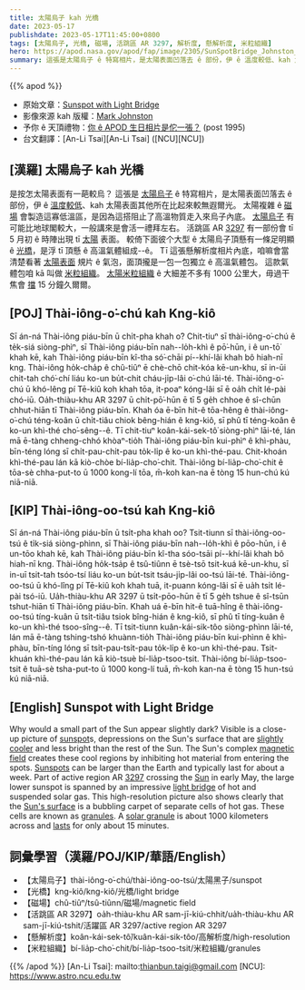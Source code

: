 ```yaml
---
title: 太陽烏子 kah 光橋
date: 2023-05-17
publishdate: 2023-05-17T11:45:00+0800
tags: [太陽烏子, 光橋, 磁場, 活跳區 AR 3297, 解析度, 懸解析度, 米粒組織]
hero: https://apod.nasa.gov/apod/fap/image/2305/SunSpotBridge_Johnston_960.jpg
summary: 這張是太陽烏子 ê 特寫相片，是太陽表面凹落去 ê 部份，伊 ê 溫度較低、kah 太陽其他所在比起來較無遐爾光。
---
```


{{% apod %}}

- 原始文章：[Sunspot with Light Bridge](https://apod.nasa.gov/apod/ap230517.html)
- 影像來源 kah 版權：[Mark Johnston](https://solarsystem.nasa.gov/ambassadors/1672/)
- 予你 ê 天頂禮物：[你 ê APOD 生日相片是佗一張？](https://apod.nasa.gov/apod/calendar/allyears.html) (post 1995)
- 台文翻譯：[An-Li Tsai][An-Li Tsai] ([NCU][NCU])

## [漢羅] 太陽烏子 kah 光橋
是按怎太陽表面有一葩較烏？
這張是 [太陽烏子][sunspot] ê 特寫相片，是太陽表面凹落去 ê 部份，伊 ê [溫度較低][slightly cooler]、kah 太陽表面其他所在比起來較無遐爾光。
太陽複雜 ê [磁場][magnetic field] 會製造這寡低溫區，是因為這搭阻止了高溫物質走入來烏子內底。
[太陽烏子][Sunspots] 有可能比地球閣較大，一般講來是會活一禮拜左右。
活跳區 AR [3297][3297] 有一部份會 tī 5 月初 ê 時陣出現 tī [太陽][Sun] 表面。
較倚下面彼个大型 ê 太陽烏子頂懸有一條足明顯 ê [光橋][light bridge]，是浮 tī 頂懸 ê 高溫氣體組成--ê。
Tī 這張懸解析度相片內底，咱嘛會當清楚看著 [太陽表面][Sun's surface] 規片 ê 氣泡，面頂攏是一包一包獨立 ê 高溫氣體包。
這款氣體包咱 kā 叫做 [米粒組織][granules]。
[太陽米粒組織][solar granule] ê 大細差不多有 1000 公里大，毋過干焦會 [擋][lasts] 15 分鐘久爾爾。

## [POJ] Thài-iông-o͘-chú kah Kng-kiô
Sī án-ná Thài-iông piáu-bīn ū chi̍t-pha khah o͘?
Chit-tiuⁿ sī thài-iông-o͘-chú ê te̍k-siá siòng-phìⁿ, sī Thài-iông piáu-bīn nah--lo̍h-khì ê pō͘-hūn, i ê un-tō͘ khah kē, kah Thài-iông piáu-bīn kî-tha só͘-chāi pí--khí-lâi khah bô hiah-nī kng.
Thài-iông ho̍k-cha̍p ê chû-tiûⁿ ē chè-chō chit-kóa kē-un-khu, sī in-ūi chit-tah chó͘-chí liáu ko-un bu̍t-chit cháu-ji̍p-lâi o͘-chú lāi-té.
Thài-iông-o͘-chú ū khó-lêng pí Tē-kiû koh khah tōa, it-poaⁿ kóng-lâi sī ē oa̍h chi̍t lé-pài chó-iū.
Oa̍h-thiàu-khu AR 3297 ū chi̍t-pō͘-hūn ē tī 5 ge̍h chhoe ê sî-chūn chhut-hiān tī Thài-iông piáu-bīn.
Khah óa ē-bīn hit-ê tōa-hêng ê thài-iông-o͘-chú téng-koân ū chi̍t-tiâu chiok bêng-hián ê kng-kiô, sī phû tī téng-koân ê ko-un khì-thé cho͘-sêng--ê.
Tī chit-tiuⁿ koân-kái-sek-tô͘ siòng-phìⁿ lāi-té, lán mā ē-tàng chheng-chhó khòaⁿ-tio̍h Thài-iông piáu-bīn kui-phìⁿ ê khì-phàu, bīn-téng lóng sī chi̍t-pau-chi̍t-pau to̍k-li̍p ê ko-un khì-thé-pau.
Chit-khoán khì-thé-pau lán kā kiò-chòe bí-lia̍p-cho͘-chit.
Thài-iông bí-lia̍p-cho͘-chit ê tōa-sè chha-put-to ū 1000 kong-lí tōa, m̄-koh kan-na ē tòng 15 hun-chú kú niā-niā.

## [KIP] Thài-iông-oo-tsú kah Kng-kiô
Sī án-ná Thài-iông piáu-bīn ū tsi̍t-pha khah oo?
Tsit-tiunn sī thài-iông-oo-tsú ê ti̍k-siá siòng-phìnn, sī Thài-iông piáu-bīn nah--lo̍h-khì ê pōo-hūn, i ê un-tōo khah kē, kah Thài-iông piáu-bīn kî-tha sóo-tsāi pí--khí-lâi khah bô hiah-nī kng.
Thài-iông ho̍k-tsa̍p ê tsû-tiûnn ē tsè-tsō tsit-kuá kē-un-khu, sī in-uī tsit-tah tsóo-tsí liáu ko-un bu̍t-tsit tsáu-ji̍p-lâi oo-tsú lāi-té.
Thài-iông-oo-tsú ū khó-lîng pí Tē-kiû koh khah tuā, it-puann kóng-lâi sī ē ua̍h tsi̍t lé-pài tsó-iū.
Ua̍h-thiàu-khu AR 3297 ū tsi̍t-pōo-hūn ē tī 5 ge̍h tshue ê sî-tsūn tshut-hiān tī Thài-iông piáu-bīn.
Khah uá ē-bīn hit-ê tuā-hîng ê thài-iông-oo-tsú tíng-kuân ū tsi̍t-tiâu tsiok bîng-hián ê kng-kiô, sī phû tī tíng-kuân ê ko-un khì-thé tsoo-sîng--ê.
Tī tsit-tiunn kuân-kái-sik-tôo siòng-phìnn lāi-té, lán mā ē-tàng tshing-tshó khuànn-tio̍h Thài-iông piáu-bīn kui-phìnn ê khì-phàu, bīn-tíng lóng sī tsi̍t-pau-tsi̍t-pau to̍k-li̍p ê ko-un khì-thé-pau.
Tsit-khuán khì-thé-pau lán kā kiò-tsuè bí-lia̍p-tsoo-tsit.
Thài-iông bí-lia̍p-tsoo-tsit ê tuā-sè tsha-put-to ū 1000 kong-lí tuā, m̄-koh kan-na ē tòng 15 hun-tsú kú niā-niā.

## [English] Sunspot with Light Bridge
Why would a small part of the Sun appear slightly dark?
Visible is a close-up picture of [sunspot][sunspot]s, depressions on the Sun's surface that are [slightly cooler][slightly cooler] and less bright than the rest of the Sun.
The Sun's complex [magnetic field][magnetic field] creates these cool regions by inhibiting hot material from entering the spots.
[Sunspots][Sunspots] can be larger than the Earth and typically last for about a week.
Part of active region AR [3297][3297] crossing the [Sun][Sun] in early May, the large lower sunspot is spanned by an impressive [light bridge][light bridge] of hot and suspended solar gas.
This high-resolution picture also shows clearly that the [Sun's surface][Sun's surface] is a bubbling carpet of separate cells of hot gas.
These cells are known as [granules][granules].
A [solar granule][solar granule] is about 1000 kilometers across and [lasts][lasts] for only about 15 minutes.

## 詞彙學習（漢羅/POJ/KIP/華語/English）
- 【太陽烏子】thài-iông-o͘-chú/thài-iông-oo-tsú/太陽黑子/sunspot
- 【光橋】kng-kiô/kng-kiô/光橋/light bridge
- 【磁場】chû-tiûⁿ/tsû-tiûnn/磁場/magnetic field
- 【活跳區 AR 3297】oa̍h-thiàu-khu AR sam-jī-kiú-chhit/ua̍h-thiàu-khu AR sam-jī-kiú-tshit/活躍區 AR 3297/active region AR 3297
- 【懸解析度】koân-kái-sek-tô͘/kuân-kái-sik-tôo/高解析度/high-resolution
- 【米粒組織】bí-lia̍p-cho͘-chit/bí-lia̍p-tsoo-tsit/米粒組織/granules

{{% /apod %}}
[An-Li Tsai]: mailto:thianbun.taigi@gmail.com
[NCU]: https://www.astro.ncu.edu.tw

[copyright]: https://apod.nasa.gov/apod/fap/lib/about_apod.html#srapply
[License]: https://creativecommons.org/licenses/by/2.0/

[sunspot]:https://en.wikipedia.org/wiki/Sunspot
[slightly cooler]:https://i5.walmartimages.com/asr/c603f47c-58c5-486a-bf37-e2b49a90c683_1.6d76034b23dfb94fd850ac8bd4f51a62.jpeg
[magnetic field]:https://www.nasa.gov/feature/goddard/2016/understanding-the-magnetic-sun
[Sunspots]:https://apod.nasa.gov/apod/ap150629.html
[3297]:https://spaceweather.com/images2023/07may23/hmi1898.gif
[Sun]:https://solarsystem.nasa.gov/solar-system/sun/in-depth/
[light bridge]:https://apod.nasa.gov/apod/ap000522.html
[Sun's surface]:https://scied.ucar.edu/learning-zone/sun-space-weather/surface-of-the-sun
[granules]:https://apod.nasa.gov/apod/ap111106.html
[solar granule]:https://en.wikipedia.org/wiki/Solar_granule
[lasts]:https://apod.nasa.gov/apod/ap200203.html
